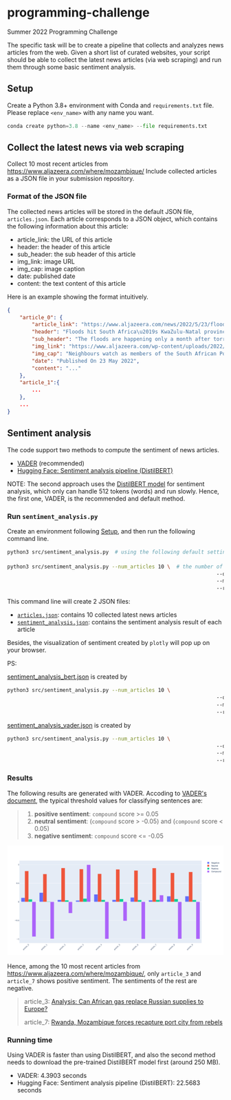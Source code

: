 # programming-challenge
Summer 2022 Programming Challenge

The specific task will be to create a pipeline that collects and analyzes news articles from the web. Given a short list of curated websites, your script should be able to collect the latest news articles (via web scraping) and run them through some basic sentiment analysis.

## Setup

Create a Python 3.8+ environment with Conda and `requirements.txt` file. Please replace `<env_name>` with any name you want.

```python
conda create python=3.8 --name <env_name> --file requirements.txt 
```

## Collect the latest news via web scraping

Collect 10 most recent articles from https://www.aljazeera.com/where/mozambique/ Include collected articles as a JSON file in your submission repository.

### Format of the JSON file

The collected news articles will be stored in the default JSON file, `articles.json`. Each article corresponds to a JSON object, which contains the following information about this article:

- article_link: the URL of this article
- header: the header of this article
- sub_header:  the sub header of this article
- img_link: image URL
- img_cap: image caption
- date: published date
- content: the text content of this article

Here is an example showing the format intuitively.

```json
{
    "article_0": {
        "article_link": "https://www.aljazeera.com/news/2022/5/23/floods-hit-south-africas-kwazulu-natal-province-again",
        "header": "Floods hit South Africa\u2019s KwaZulu-Natal province again",
        "sub_header": "The floods are happening only a month after torrential rains killed 435 people in the KwaZulu Natal province.",
        "img_link": "https://www.aljazeera.com/wp-content/uploads/2022/04/000_328D8LB.jpg?resize=770%2C513",
        "img_cap": "Neighbours watch as members of the South African Police Services Search and Rescue Unit use sniffer dogs to locate 10 people who are unaccounted for, around KwaNdengezi township outside Durban, on April 15, after their homes were swept away by the devastating rains and flooding [Phill Magakoe/AFP]\u00a0",
        "date": "Published On 23 May 2022",
      	"content": "..."
    },
    "article_1":{
        ...
    },
    ...
}
```

## Sentiment analysis 

The code support two methods to compute the sentiment of news articles.

- [VADER](https://github.com/cjhutto/vaderSentiment) (recommended)
- [Hugging Face: Sentiment analysis pipeline (DistilBERT)](https://huggingface.co/docs/transformers/main_classes/pipelines#transformers.pipeline)

NOTE: The second approach uses the [DistilBERT model](https://huggingface.co/distilbert-base-uncased-finetuned-sst-2-english?text=I+like+you.+I+love+you) for sentiment analysis, which only can handle 512 tokens (words) and run slowly. Hence, the first one, VADER, is the recommended and default method. 

### Run `sentiment_analysis.py`

Create an environment following [Setup](##Setup), and then run the following command line.

```bash
python3 src/sentiment_analysis.py  # using the following default setting

python3 src/sentiment_analysis.py --num_articles 10 \  # the number of collected articles
																	--out_path 'articles.json' \  # file path of scraped articles
																	--method VADER \  # choose method VADER or DistilBERT to analyze sentiment
																	--res_path 'sentiment_analysis.json'  # file path of sentiment analysis results
```

This command line will create 2 JSON files:

- [`articles.json`](./articles.json): contains 10 collected latest news articles
- [`sentiment_analysis.json`](./sentiment_analysis.json): contains the sentiment analysis result of each article

Besides, the visualization of sentiment created by `plotly` will pop up on your browser.

PS:

[sentiment_analysis_bert.json](./sentiment_analysis_bert.json) is created by 

```bash
python3 src/sentiment_analysis.py --num_articles 10 \ 
																	--out_path 'articles.json' \  
																	--method DistilBERT \  
																	--res_path 'sentiment_analysis_bert.json'  
```

[sentiment_analysis_vader.json](./sentiment_analysis_vader.json) is created by 

```bash
python3 src/sentiment_analysis.py --num_articles 10 \ 
																	--out_path 'articles.json' \  
																	--method VADER \  
																	--res_path 'sentiment_analysis_vader.json'  
```

### Results

The following results are generated with VADER. Accoding to [VADER's document](https://github.com/cjhutto/vaderSentiment#about-the-scoring), the typical threshold values for classifying sentences are:

> 1. **positive sentiment**: `compound` score >= 0.05
> 2. **neutral sentiment**: (`compound` score > -0.05) and (`compound` score < 0.05)
> 3. **negative sentiment**: `compound` score <= -0.05



![sentiment_analysis](./sentiment_analysis_vader.png)

Hence, among the 10 most recent articles from https://www.aljazeera.com/where/mozambique/, only `article_3` and `article_7` shows positive sentiment. The sentiments of the rest are negative. 

> article_3: [Analysis: Can African gas replace Russian supplies to Europe?](https://www.aljazeera.com/economy/2022/3/1/analysis-can-african-gas-replace-russian-supplies-to-europe)
>
> article_7: [Rwanda, Mozambique forces recapture port city from rebels](https://www.aljazeera.com/news/2021/8/8/rwanda-mozambique-forces-recapture-port-city-from-rebels)

### Running time 

Using VADER is faster than using DistilBERT, and also the second method needs to download the pre-trained DistilBERT model first (around 250 MB). 

- VADER: 4.3903 seconds
- Hugging Face: Sentiment analysis pipeline (DistilBERT): 22.5683 seconds
